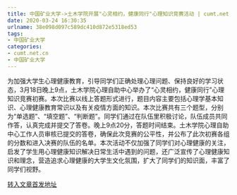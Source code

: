 ```yaml
---
title: 中国矿业大学->土木学院开展"心灵相约，健康同行"心理知识竞赛活动 | cumt.net.cn
date: 2020-03-24 16:30:35
urlname: 38e098d097c589dc410d872e5318ed53
tags: 
- 中国矿业大学
categories:
- cumt.net.cn
- 中国矿业大学
---
```

为加强大学生心理健康教育，引导同学们正确处理心理问题、保持良好的学习状态，3月18日晚上9点，土木学院心理自助中心举办了“心灵相约，健康同行”心理知识竞赛初赛。本次比赛以线上答题形式进行，题目内容主要包括心理学基本知识、心理健康教育常识以及有关疫情方面的知识。本次比赛共有三个题型，分别为“单选题”、“填空题”、“判断题”。同学们通过在队伍里积极讨论，队伍成员共同作答，认真完成并提交了答卷。晚上9点20分，答题时间结束。土木学院心理自助中心工作人员审核已提交的答卷，确保此次竞赛的公平性，并公布了此次初赛各组的分数和进入决赛的队伍的名单。本次活动不仅加强了同学们对心理健康的关注，启发了学生用心理健康知识解决日常生活中遇到的问题，还广泛宣传了心理健康知识和理念，营造追求心理健康的大学生文化氛围，扩大了同学们的知识面，丰富了同学们视野。



[转入文章首发地址](http://xwzx.cumt.edu.cn/90/81/c523a561281/page.htm)